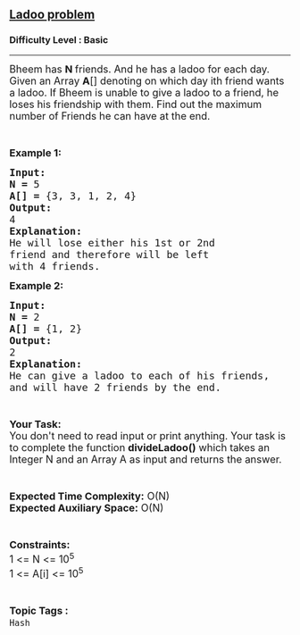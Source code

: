 <h2><a href="https://practice.geeksforgeeks.org/problems/ladoo-problem2929/1?page=2&difficulty[]=-1&category[]=Hash&sortBy=submissions">Ladoo problem</a></h2><h3>Difficulty Level : Basic</h3><hr><div class="problems_problem_content__Xm_eO" bis_skin_checked="1"><p><span style="font-size:18px">Bheem has <strong>N </strong>friends. And he has a ladoo for each day. Given an Array <strong>A</strong>[] denoting on which day ith friend wants a ladoo. If Bheem is unable to give a ladoo to a friend, he loses his friendship with them. Find out the maximum number of Friends he can have at the end.</span></p>

<p>&nbsp;</p>

<p><span style="font-size:18px"><strong>Example 1:</strong></span></p>

<pre><span style="font-size:18px"><strong>Input:</strong></span>
<span style="font-size:18px"><strong>N = </strong>5</span>
<span style="font-size:18px"><strong>A[] =</strong> {3, 3, 1, 2, 4}</span>
<span style="font-size:18px"><strong>Output:</strong></span>
<span style="font-size:18px">4 </span>
<span style="font-size:18px"><strong>Explanation:
</strong>He will lose either his 1st or 2nd
friend and therefore will be left
with 4 friends.</span></pre>

<p><span style="font-size:18px"><strong>Example 2:</strong></span></p>

<pre><span style="font-size:18px"><strong>Input:</strong></span>
<span style="font-size:18px"><strong>N = </strong>2</span>
<span style="font-size:18px"><strong>A[] =</strong> {1, 2}</span>
<span style="font-size:18px"><strong>Output:</strong></span>
<span style="font-size:18px">2</span>
<span style="font-size:18px"><strong>Explanation:
</strong>He can give a ladoo to each of his friends,
and will have 2 friends by the end.</span></pre>

<p>&nbsp;</p>

<p><span style="font-size:18px"><strong>Your Task:</strong><br>
You don't need to read input or print anything. Your task is to complete the function <strong>divideLadoo()</strong> which takes an Integer N and an Array A as input and returns the answer.</span></p>

<p>&nbsp;</p>

<p><span style="font-size:18px"><strong>Expected Time Complexity:</strong> O(N)<br>
<strong>Expected Auxiliary Space:</strong> O(N)</span></p>

<p>&nbsp;</p>

<p><span style="font-size:18px"><strong>Constraints:</strong></span><br>
<span style="font-size:18px">1 &lt;= N &lt;= 10<sup>5</sup><br>
1 &lt;= A[i] &lt;= 10<sup>5</sup></span></p>
</div><br><p><span style=font-size:18px><strong>Topic Tags : </strong><br><code>Hash</code>&nbsp;